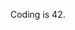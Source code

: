 Coding is 42.

<!---
EvanGyori/EvanGyori is a ✨ special ✨ repository because its `README.md` (this file) appears on your GitHub profile.
You can click the Preview link to take a look at your changes.
--->

